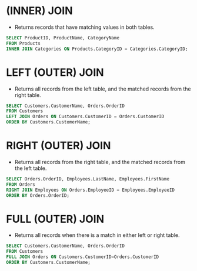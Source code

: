 # (INNER) JOIN
- Returns records that have matching values in both tables.
```SQL
SELECT ProductID, ProductName, CategoryName
FROM Products
INNER JOIN Categories ON Products.CategoryID = Categories.CategoryID;
```

# LEFT (OUTER) JOIN
- Returns all records from the left table, and the matched records from the right table.
```SQL
SELECT Customers.CustomerName, Orders.OrderID
FROM Customers
LEFT JOIN Orders ON Customers.CustomerID = Orders.CustomerID
ORDER BY Customers.CustomerName;
```

# RIGHT (OUTER) JOIN
- Returns all records from the right table, and the matched records from the left table.
```SQL
SELECT Orders.OrderID, Employees.LastName, Employees.FirstName
FROM Orders
RIGHT JOIN Employees ON Orders.EmployeeID = Employees.EmployeeID
ORDER BY Orders.OrderID;
```


# FULL (OUTER) JOIN
- Returns all records when there is a match in either left or right table.
```SQL
SELECT Customers.CustomerName, Orders.OrderID
FROM Customers
FULL JOIN Orders ON Customers.CustomerID=Orders.CustomerID
ORDER BY Customers.CustomerName;
```
